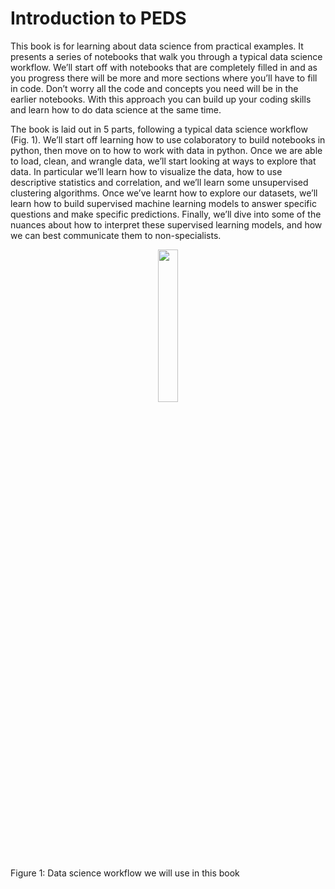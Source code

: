 # Introduction to PEDS

This book is for learning about data science from practical examples. It presents a series of notebooks that walk you through a typical data science workflow. We’ll start off with notebooks that are completely filled in and as you progress there will be more and more sections where you’ll have to fill in code. Don’t worry all the code and concepts you need will be in the earlier notebooks. With this approach you can build up your coding skills and learn how to do data science at the same time.
  
The book is laid out in 5 parts, following a typical data science workflow (Fig. 1). We’ll start off learning how to use colaboratory to build notebooks in python, then move on to how to work with data in python. Once we are able to load, clean, and wrangle data, we’ll start looking at ways to explore that data. In particular we’ll learn how to visualize the data, how to use descriptive statistics and correlation, and we’ll learn some unsupervised clustering algorithms. Once we’ve learnt how to explore our datasets, we’ll learn how to build supervised machine learning models to answer specific questions and make specific predictions. Finally, we’ll dive into some of the nuances about how to interpret these supervised learning models, and how we can best communicate them to non-specialists.
  

<p align="center">
<img src='http://drive.google.com/uc?export=view&id=1iuzz_ggxqq1J_UAtM-r0OMnmD7qpg-uz' width="25%" class = 'center'>

</p>
Figure 1: Data science workflow we will use in this book


 